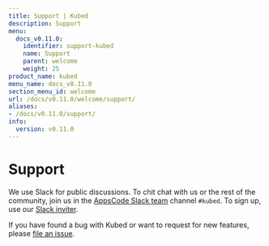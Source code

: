 ```yaml
---
title: Support | Kubed
description: Support
menu:
  docs_v0.11.0:
    identifier: support-kubed
    name: Support
    parent: welcome
    weight: 25
product_name: kubed
menu_name: docs_v0.11.0
section_menu_id: welcome
url: /docs/v0.11.0/welcome/support/
aliases:
- /docs/v0.11.0/support/
info:
  version: v0.11.0
---
```


# Support

We use Slack for public discussions. To chit chat with us or the rest of the community, join us in the [AppsCode Slack team](https://appscode.slack.com/messages/C6HSHCKBL/details/) channel `#kubed`. To sign up, use our [Slack inviter](https://slack.appscode.com/).

If you have found a bug with Kubed or want to request for new features, please [file an issue](https://github.com/appscode/kubed/issues/new).
